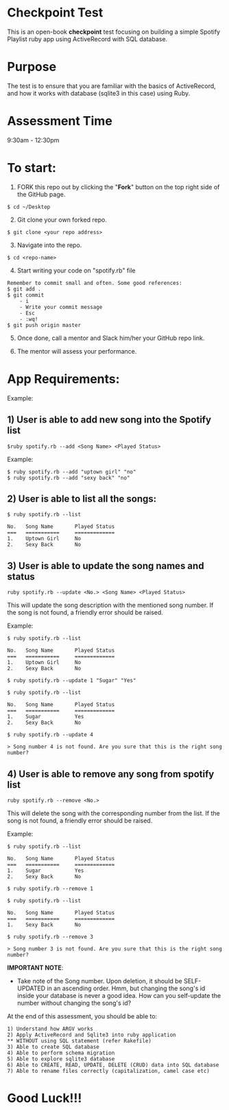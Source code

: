 # Checkpoint Test

This is an open-book **checkpoint** test focusing on building a
simple Spotify Playlist ruby app using ActiveRecord with SQL database.

# Purpose
The test is to ensure that you are familiar with the basics of ActiveRecord,
and how it works with database (sqlite3 in this case) using Ruby.

# Assessment Time
9:30am - 12:30pm

# To start:
1) FORK this repo out by clicking the "**Fork**" button on the top right side of the GitHub page.

```
$ cd ~/Desktop
```

2) Git clone your own forked repo.

```
$ git clone <your repo address>
```

3) Navigate into the repo.
```
$ cd <repo-name>
```

4) Start writing your code on "spotify.rb" file

```
Remember to commit small and often. Some good references:
$ git add .
$ git commit
    - i
    - Write your commit message
    - Esc
    - :wq!
$ git push origin master
```

5) Once done, call a mentor and Slack him/her your GitHub repo link.

6) The mentor will assess your performance.

# App Requirements:

Example:

## 1) User is able to add new song into the Spotify list

```
$ruby spotify.rb --add <Song Name> <Played Status> 
```

Example:

```
$ ruby spotify.rb --add "uptown girl" "no"
$ ruby spotify.rb --add "sexy back" "no"
```

## 2) User is able to list all the songs:
```
$ ruby spotify.rb --list
```
```
No.   Song Name       Played Status
===   ===========     =============
1.    Uptown Girl     No
2.    Sexy Back       No
```


## 3) User is able to update the song names and status

```
ruby spotify.rb --update <No.> <Song Name> <Played Status>
```

This will update the song description with the mentioned song number.
If the song is not found, a friendly error should be raised.

Example:

```
$ ruby spotify.rb --list
```
```
No.   Song Name       Played Status
===   ===========     =============
1.    Uptown Girl     No
2.    Sexy Back       No
```

```
$ ruby spotify.rb --update 1 "Sugar" "Yes"
```
```
$ ruby spotify.rb --list
```
```
No.   Song Name       Played Status
===   ===========     =============
1.    Sugar           Yes
2.    Sexy Back       No
```

```
$ ruby spotify.rb --update 4
```

```
> Song number 4 is not found. Are you sure that this is the right song number?
```


## 4) User is able to remove any song from spotify list

```
ruby spotify.rb --remove <No.>
```

This will delete the song with the corresponding number from the list.
If the song is not found, a friendly error should be raised.

Example:

```
$ ruby spotify.rb --list
```

```
No.   Song Name       Played Status
===   ===========     =============
1.    Sugar           Yes
2.    Sexy Back       No
```

```
$ ruby spotify.rb --remove 1
```

```
$ ruby spotify.rb --list
```

```
No.   Song Name       Played Status
===   ===========     =============
1.    Sexy Back       No
```

```
$ ruby spotify.rb --remove 3
```

```
> Song number 3 is not found. Are you sure that this is the right song number?
```


**IMPORTANT NOTE**:

- Take note of the Song number. Upon deletion, it should be SELF-UPDATED in an ascending order.
  Hmm, but changing the song's id inside your database is never a good idea.
  How can you self-update the number without changing the song's id?


At the end of this assessment, you should be able to:
```
1) Understand how ARGV works
2) Apply ActiveRecord and Sqlite3 into ruby application
** WITHOUT using SQL statement (refer Rakefile)
3) Able to create SQL database
4) Able to perform schema migration
5) Able to explore sqlite3 database
6) Able to CREATE, READ, UPDATE, DELETE (CRUD) data into SQL database
7) Able to rename files correctly (capitalization, camel case etc)
```

# Good Luck!!!
